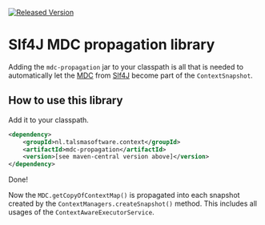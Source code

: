 [![Released Version][maven-img]][maven] 

# Slf4J MDC propagation library

Adding the `mdc-propagation` jar to your classpath
is all that is needed to automatically let the [MDC] 
from [Slf4J] become part of the `ContextSnapshot`.

## How to use this library

Add it to your classpath. 
```xml
<dependency>
    <groupId>nl.talsmasoftware.context</groupId>
    <artifactId>mdc-propagation</artifactId>
    <version>[see maven-central version above]</version>
</dependency>
```

Done!

Now the `MDC.getCopyOfContextMap()` is propagated into each
snapshot created by the `ContextManagers.createSnapshot()` method.
This includes all usages of the `ContextAwareExecutorService`.


  [maven-img]: https://img.shields.io/maven-central/v/nl.talsmasoftware.context/mdc-propagation.svg
  [maven]: http://search.maven.org/#search%7Cga%7C1%7Cg%3A%22nl.talsmasoftware.context%22%20AND%20a%3A%22mdc-propagation%22

  [slf4j]: https://www.slf4j.org/
  [mdc]: https://www.slf4j.org/api/org/slf4j/MDC.html
